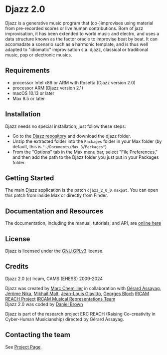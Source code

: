 # Djazz 2.0

Djazz is a generative music program that (co-)improvises using material from pre-recorded scores or live human contributions. Born of jazz improvisation, it has been extended to world music and electro, and uses a data structure known as the factor oracle to improvise beat by beat. It can accomadate a scenario such as a harmonic template, and is thus well adapted to "idiomatic" improvisation s.a. djazz, classical or traditional music, pop or electronic musics.

## Requirements

* processor Intel x86 or ARM with Rosetta (Djazz version 2.0)
* processor ARM  (Djazz version 2.1)
* macOS 10.13 or later 
* Max 8.5 or later

## Installation

Djazz needs no special installation; just follow these steps:

- Go to the [Djazz repository](https://github.com/DYCI2/Djazz) and download the djazz folder.
- Unzip the extracted folder into the `Packages` folder in your Max folder (by default, this is `"~/Documents/Max 8/Packages"`)
- From the "Options" tab in the Max menu bar, select "File Preferences," and then add the path to the Djazz folder you just put in your Packages folder.

## Getting Started
The main Djazz application is the patch `djazz_2_0_0.maxpat`. You can open this patch from inside Max or directly from Finder.

## Documentation and Resources

The documentation, including the manual, tutorials, and API, are [online here](https://repmus-docs.github.io/DjazzDocs/index.html)

## License

Djazz is licensed under the [GNU GPLv3](https://www.gnu.org/licenses/gpl-3.0.html) license.

## Credits

Djazz 2.0 (c) Ircam, CAMS (EHESS) 2009-2024

Djazz was created by [Marc Chemillier](https://www.ehess.fr/fr/personne/marc-chemillier) in collaboration with
[Gérard Assayag](https://www.ircam.fr/person/gerard-assayag), 
[Jérôme Nika](https://jeromenika.com/), 
[Mikhail Malt](https://www.ircam.fr/person/mikhail-malt),
[Jean-Louis Giavitto](https://www.ircam.fr/person/jean-louis-giavitto),
[Georges Bloch](https://creaa.unistra.fr/le-creaa/gream/organisation/membres/chercheurs/georges-bloch/)
[IRCAM REACH Project](https://www.ircam.fr/projects/pages/reach-project)
[IRCAM Musical Representations Team](http://repmus.ircam.fr/home)  
Djazz 2.0 was coded by [Daniel Brown](http://www.danielbrownmusic.com)

Djazz is part of the research project ERC REACH (Raising Co-creativity in Cyber-Human Musicianship) directed by Gérard Assayag.

## Contacting the team

See [Project Page](https://digitaljazz.fr).
